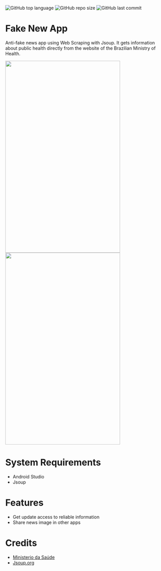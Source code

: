 ![GitHub top language](https://img.shields.io/github/languages/top/cassianasoares/Android-Jsoup-Fake-New-App)
![GitHub repo size](https://img.shields.io/github/repo-size/cassianasoares/Android-Jsoup-Fake-New-App)
![GitHub last commit](https://img.shields.io/github/last-commit/cassianasoares/Android-Jsoup-Fake-New-App)

# Fake New App

Anti-fake news app using Web Scraping with Jsoup. It gets information about public health directly from the website of the Brazilian Ministry of Health.


<p align"center">
<img src="https://user-images.githubusercontent.com/57958790/85166292-72621080-b23d-11ea-8e5f-cc644131949d.png" width="360" height="600" />
<img src="https://user-images.githubusercontent.com/57958790/85166616-ebf9fe80-b23d-11ea-993d-4ca8d4f89aa9.png" width="360" height="600" />
</p>


# System Requirements

- Android Studio
- Jsoup

# Features

- Get update access to reliable information
- Share news image in other apps

# Credits
- [Ministerio da Saúde](https://www.saude.gov.br/fakenews)
- [Jsoup.org](https://jsoup.org/download)
